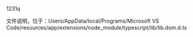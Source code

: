 1231q

文件说明，位于：Users/AppData/local/Programs/Microsoft VS Code/resources/app/extensions/node_module/typescript/lib/lib.dom.d.ts